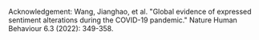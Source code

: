

Acknowledgement: Wang, Jianghao, et al. "Global evidence of expressed sentiment alterations during the COVID-19 pandemic." Nature Human Behaviour 6.3 (2022): 349-358.